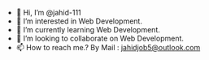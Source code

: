 - 👋 Hi, I’m @jahid-111
- 👀 I’m interested in Web Development.
- 🌱 I’m currently learning Web Development.
- 💞️ I’m looking to collaborate on Web Development.
- 📫 How to reach me.? By Mail : jahidjob5@outlook.com 

<!---
jahid-111/jahid-111 is a ✨ special ✨ repository because its `README.md` (this file) appears on your GitHub profile.
You can click the Preview link to take a look at your changes.
--->
